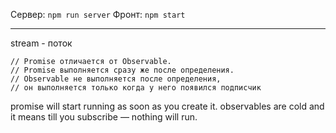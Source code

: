 Сервер: `npm run server`
Фронт: `npm start`

---

stream - поток

    // Promise отличается от Observable.
    // Promise выполняется сразу же после определения. 
    // Observable не выполняется после определения,
    // он выполняется только когда у него появился подписчик

promise will start running as soon as you create it. 
observables are cold and it means till you subscribe — nothing will run.